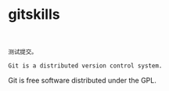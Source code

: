 # gitskills

</br>

	测试提交。
	
	Git is a distributed version control system.
Git is free software distributed under the GPL.

